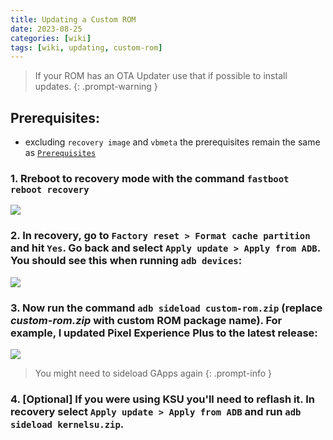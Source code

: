 ```yaml
---
title: Updating a Custom ROM
date: 2023-08-25
categories: [wiki]
tags: [wiki, updating, custom-rom]
---
```


> If your ROM has an OTA Updater use that if possible to install updates.
{: .prompt-warning }

## Prerequisites:
- excluding `recovery image` and `vbmeta` the prerequisites remain the same as [`Prerequisites`](https://github.com/driedpampas/realme-8-megaguide?tab=readme-ov-file#prerequisites-1)

### 1. Rreboot to recovery mode with the command `fastboot reboot recovery` 
![](https://i.imgur.com/1zwXUmj.png)

### 2. In recovery, go to `Factory reset > Format cache partition` and hit `Yes`. Go back and select `Apply update > Apply from ADB`. You should see this when running `adb devices`:
![](https://i.imgur.com/MoiIS9k.png)

### 3. Now run the command `adb sideload custom-rom.zip` (replace *custom-rom.zip* with custom ROM package name). For example, I updated Pixel Experience Plus to the latest release:
![](https://i.imgur.com/WfOU1Yy.png)

> You might need to sideload GApps again
{: .prompt-info }

### 4. [Optional] If you were using KSU you'll need to reflash it. In recovery select `Apply update > Apply from ADB` and run `adb sideload kernelsu.zip`.